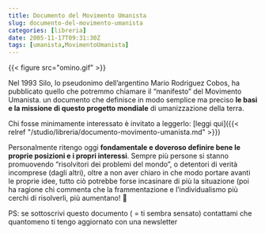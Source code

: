 ```yaml
---
title: Documento del Movimento Umanista
slug: documento-del-movimento-umanista
categories: [libreria]
date: 2005-11-17T09:31:30Z
tags: [umanista,MovimentoUmanista]
---
```

{{< figure src="omino.gif" >}}

Nel 1993 Silo, lo pseudonimo dell&#x2019;argentino Mario Rodriguez Cobos, ha pubblicato quello che potremmo chiamare il &#x201c;manifesto&#x201d; del Movimento Umanista. un documento che definisce in modo semplice ma preciso **le basi e la missione di questo progetto mondiale** di umanizzazione della terra.

Chi fosse minimamente interessato è invitato a leggerlo: [leggi qui]({{< relref "/studio/libreria/documento-movimento-umanista.md" >}})

Personalmente ritengo oggi **fondamentale e doveroso definire bene le proprie posizioni e i propri interessi**. Sempre pi&#xf9; persone si stanno promuovendo &#x201c;risolvitori dei problemi del mondo&#x201d;, o detentori di verit&#xe0; incomprese (dagli altri), oltre a non aver chiaro in che modo portare avanti le proprie idee, tutto ci&#xf2; potrebbe forse incasinare di pi&#xf9; la situazione (poi ha ragione chi commenta che la frammentazione e l&#x2019;individualismo pi&#xf9; cerchi di risolverli, pi&#xf9; aumentano! 🙂

PS: se sottoscrivi questo documento ( = ti sembra sensato) contattami che quantomeno ti tengo aggiornato con una newsletter
